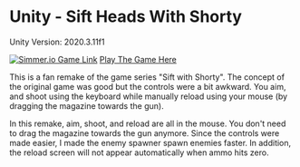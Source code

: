 # Unity - Sift Heads With Shorty
Unity Version: 2020.3.11f1

[![Simmer.io Game Link](https://images-wixmp-ed30a86b8c4ca887773594c2.wixmp.com/f/fc23617a-009e-4614-8370-3f5c6a2bdbf2/deye2oe-f01b74f1-78bf-4a07-9646-8ec070af3981.png?token=eyJ0eXAiOiJKV1QiLCJhbGciOiJIUzI1NiJ9.eyJzdWIiOiJ1cm46YXBwOjdlMGQxODg5ODIyNjQzNzNhNWYwZDQxNWVhMGQyNmUwIiwiaXNzIjoidXJuOmFwcDo3ZTBkMTg4OTgyMjY0MzczYTVmMGQ0MTVlYTBkMjZlMCIsIm9iaiI6W1t7InBhdGgiOiJcL2ZcL2ZjMjM2MTdhLTAwOWUtNDYxNC04MzcwLTNmNWM2YTJiZGJmMlwvZGV5ZTJvZS1mMDFiNzRmMS03OGJmLTRhMDctOTY0Ni04ZWMwNzBhZjM5ODEucG5nIn1dXSwiYXVkIjpbInVybjpzZXJ2aWNlOmZpbGUuZG93bmxvYWQiXX0.jn0BiH6qSetpxio09_EriYZ4oFi1bDq8U0ak0jvN71c)](https://simmer.io/@24513noD/sift-with-shorty-once-more)
[Play The Game Here](https://simmer.io/@24513noD/sift-with-shorty-once-more)

This is a fan remake of the game series "Sift with Shorty". The concept of the original game was good but the controls were a bit awkward. You aim, and shoot using the keyboard while manually reload using your mouse (by dragging the magazine towards the gun).

In this remake, aim, shoot, and reload are all in the mouse. You don't need to drag the magazine towards the gun anymore. Since the controls were made easier, I made the enemy spawner spawn enemies faster. In addition, the reload screen will not appear automatically when ammo hits zero.
